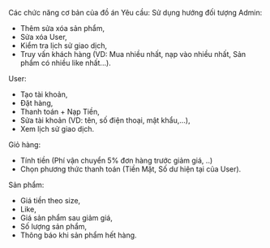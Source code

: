 Các chức năng cơ bản của đồ án
Yêu cầu: Sử dụng hướng đối tượng
Admin: 
- Thêm sửa xóa sản phẩm,
- Sửa xóa User, 
- Kiểm tra lịch sử giao dịch, 
- Truy vấn khách hàng (VD: Mua nhiều nhất, nạp vào nhiều nhất, Sản phẩm có nhiều like nhất...).

User:
- Tạo tài khoản,
- Đặt hàng, 
- Thanh toán + Nạp Tiền, 
- Sửa tài khoản (VD: tên, số điện thoại, mật khẩu,...),
- Xem lịch sử giao dịch.

Giỏ hàng:
 - Tính tiền (Phí vận chuyển 5% đơn hàng trước giảm giá, ..) 
 - Chọn phương thức thanh toán (Tiền Mặt, Số dư hiện tại của User).

Sản phẩm: 
- Giá tiền theo size, 
- Like, 
- Giá sản phẩm sau giảm giá, 
- Số lượng sản phẩm, 
- Thông báo khi sản phẩm hết hàng.
